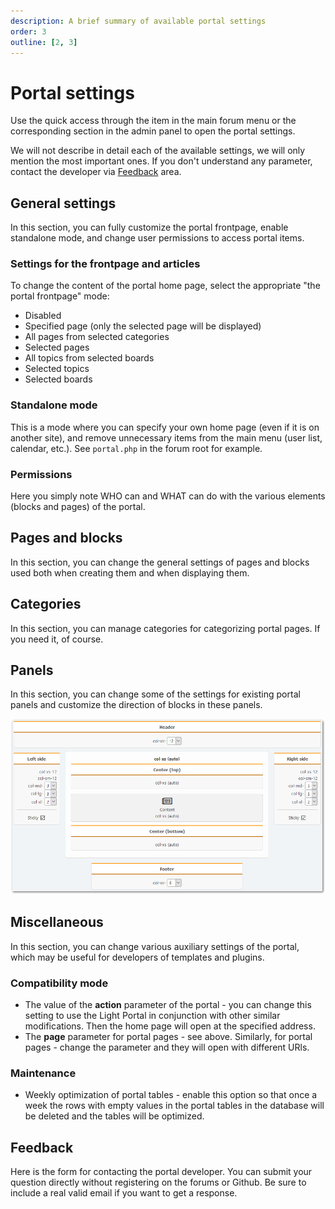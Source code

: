 ```yaml
---
description: A brief summary of available portal settings
order: 3
outline: [2, 3]
---
```


# Portal settings

Use the quick access through the item in the main forum menu or the corresponding section in the admin panel to open the portal settings.

We will not describe in detail each of the available settings, we will only mention the most important ones. If you don't understand any parameter, contact the developer via [Feedback](#feedback) area.

## General settings

In this section, you can fully customize the portal frontpage, enable standalone mode, and change user permissions to access portal items.

### Settings for the frontpage and articles

To change the content of the portal home page, select the appropriate "the portal frontpage" mode:

- Disabled
- Specified page (only the selected page will be displayed)
- All pages from selected categories
- Selected pages
- All topics from selected boards
- Selected topics
- Selected boards

### Standalone mode

This is a mode where you can specify your own home page (even if it is on another site), and remove unnecessary items from the main menu (user list, calendar, etc.). See `portal.php` in the forum root for example.

### Permissions

Here you simply note WHO can and WHAT can do with the various elements (blocks and pages) of the portal.

## Pages and blocks

In this section, you can change the general settings of pages and blocks used both when creating them and when displaying them.

## Categories

In this section, you can manage categories for categorizing portal pages. If you need it, of course.

## Panels

In this section, you can change some of the settings for existing portal panels and customize the direction of blocks in these panels.

![Panels](panels.png)

## Miscellaneous

In this section, you can change various auxiliary settings of the portal, which may be useful for developers of templates and plugins.

### Compatibility mode

- The value of the **action** parameter of the portal - you can change this setting to use the Light Portal in conjunction with other similar modifications. Then the home page will open at the specified address.
- The **page** parameter for portal pages - see above. Similarly, for portal pages - change the parameter and they will open with different URls.

### Maintenance

- Weekly optimization of portal tables - enable this option so that once a week the rows with empty values in the portal tables in the database will be deleted and the tables will be optimized.

## Feedback

<a id="feedback"></a>

Here is the form for contacting the portal developer. You can submit your question directly without registering on the forums or Github. Be sure to include a real valid email if you want to get a response.
